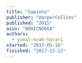 ```yaml
---
title: "Sapiens"
publisher: "HarperCollins"
published: "2015"
asin: "B00ICN066A"
authors:
  - yuval-noah-harari
started: "2017-05-16"
finished: "2017-12-12"
---
```

